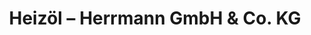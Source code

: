 ---
title: "Heizöl – Herrmann GmbH & Co. KG"
url: /einhausen/heizoel-herrmann-gmbh-und-co-kg/
shop: Lebensmittel
---